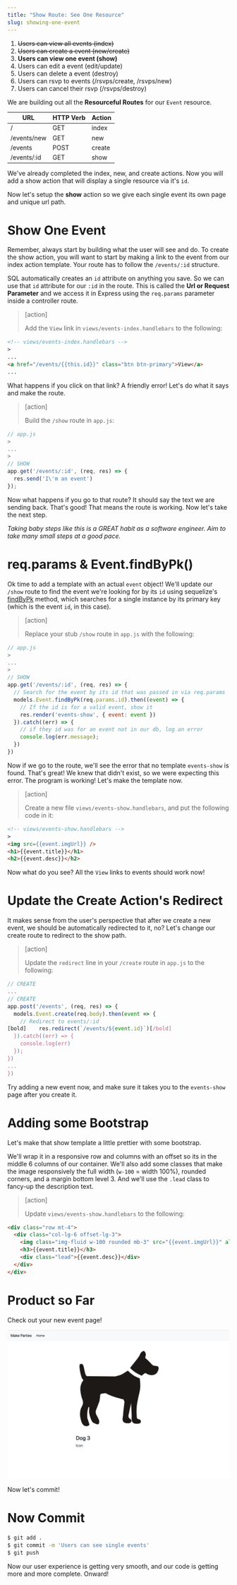 ```yaml
---
title: "Show Route: See One Resource"
slug: showing-one-event
---
```


1. ~~Users can view all events (index)~~
1. ~~Users can create a event (new/create)~~
1. **Users can view one event (show)**
1. Users can edit a event (edit/update)
1. Users can delete a event (destroy)
1. Users can rsvp to events (/rsvps/create, /rsvps/new)
1. Users can cancel their rsvp (/rsvps/destroy)


We are building out all the **Resourceful Routes** for our `Event` resource.

| URL              | HTTP Verb | Action  |
|------------------|-----------|---------|
| /                | GET       | index   |
| /events/new     | GET        | new     |
| /events         | POST       | create  |
| /events/:id     | GET        | show    |

We've already completed the index, new, and create actions. Now you will add a show action that will display a single resource via it's `id`.

Now let's setup the **show** action so we give each single event its own page and unique url path.

# Show One Event

Remember, always start by building what the user will see and do. To create the show action, you will want to start by making a link to the event from our index action template. Your route has to follow the `/events/:id` structure.

SQL automatically creates an `id` attribute on anything you save. So we can use that `id` attribute for our `:id` in the route. This is called the **Url or Request Parameter** and we access it in Express using the `req.params` parameter inside a controller route.

> [action]
>
> Add the `View` link in `views/events-index.handlebars` to the following:
>
```html
<!-- views/events-index.handlebars -->
>
...
<a href="/events/{{this.id}}" class="btn btn-primary">View</a>
...
```

What happens if you click on that link? A friendly error! Let's do what it says and make the route.

> [action]
>
> Build the `/show` route in `app.js`:
>
```js
// app.js
>
...
>
// SHOW
app.get('/events/:id', (req, res) => {
  res.send('I\'m an event')
});
```

Now what happens if you go to that route? It should say the text we are sending back. That's good! That means the route is working. Now let's take the next step.

_Taking baby steps like this is a GREAT habit as a software engineer. Aim to take many small steps at a good pace._

# req.params & Event.findByPk()

Ok time to add a template with an actual `event` object! We'll update our `/show` route to find the event we're looking for by its `id` using sequelize's [findByPk](http://docs.sequelizejs.com/class/lib/model.js~Model.html#static-method-findByPk) method, which searches for a single instance by its primary key (which is the event `id`, in this case).

> [action]
>
> Replace your stub `/show` route in `app.js` with the following:
>
```js
// app.js
>
...
>
// SHOW
app.get('/events/:id', (req, res) => {
  // Search for the event by its id that was passed in via req.params
  models.Event.findByPk(req.params.id).then((event) => {
    // If the id is for a valid event, show it
    res.render('events-show', { event: event })
  }).catch((err) => {
    // if they id was for an event not in our db, log an error
    console.log(err.message);
  })
})
```

Now if we go to the route, we'll see the error that no template `events-show` is found. That's great! We knew that didn't exist, so we were expecting this error. The program is working! Let's make the template now.

> [action]
>
> Create a new file `views/events-show.handlebars`, and put the following code in it:
>
```html
<!-- views/events-show.handlebars -->
>
<img src={{event.imgUrl}} />
<h1>{{event.title}}</h1>
<h2>{{event.desc}}</h2>

```

Now what do you see? All the `View` links to events should work now!

# Update the Create Action's Redirect

It makes sense from the user's perspective that after we create a new event, we should be automatically redirected to it, no? Let's change our create route to redirect to the show path.

> [action]
>
> Update the `redirect` line in your `/create` route in `app.js` to the following:
>
```js
// CREATE
...
// CREATE
app.post('/events', (req, res) => {
  models.Event.create(req.body).then(event => {
    // Redirect to events/:id
[bold]    res.redirect(`/events/${event.id}`)[/bold]
  }).catch((err) => {
    console.log(err)
  });
})
...
})
```

Try adding a new event now, and make sure it takes you to the `events-show` page after you create it.

# Adding some Bootstrap

Let's make that show template a little prettier with some bootstrap.

We'll wrap it in a responsive row and columns with an offset so its in the middle 6 columns of our container. We'll also add some classes that make the image responsively the full width (`w-100` = width 100%), rounded corners, and a margin bottom level 3. And we'll use the `.lead` class to fancy-up the description text.

> [action]
>
> Update `views/events-show.handlebars` to the following:
>
```html
<div class="row mt-4">
  <div class="col-lg-6 offset-lg-3">
    <img class="img-fluid w-100 rounded mb-3" src="{{event.imgUrl}}" alt="Card image cap">
    <h3>{{event.title}}</h3>
    <div class="lead">{{event.desc}}</div>
  </div>
</div>
```

# Product so Far

Check out your new event page!

![event-show](assets/event-show.png)

Now let's commit!

# Now Commit

```bash
$ git add .
$ git commit -m 'Users can see single events'
$ git push
```

Now our user experience is getting very smooth, and our code is getting more and more complete. Onward!

